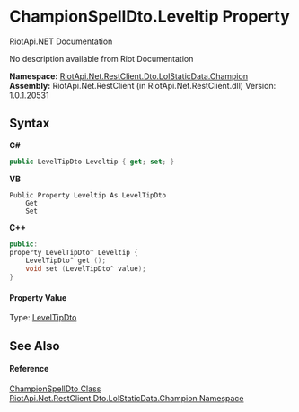 # ChampionSpellDto.Leveltip Property 
RiotApi.NET Documentation 

No description available from Riot Documentation

**Namespace:**&nbsp;<a href="3124c537-7898-7be7-0beb-c234e417bc16">RiotApi.Net.RestClient.Dto.LolStaticData.Champion</a><br />**Assembly:**&nbsp;RiotApi.Net.RestClient (in RiotApi.Net.RestClient.dll) Version: 1.0.1.20531

## Syntax

**C#**<br />
``` C#
public LevelTipDto Leveltip { get; set; }
```

**VB**<br />
``` VB
Public Property Leveltip As LevelTipDto
	Get
	Set
```

**C++**<br />
``` C++
public:
property LevelTipDto^ Leveltip {
	LevelTipDto^ get ();
	void set (LevelTipDto^ value);
}
```


#### Property Value
Type: <a href="a5df8486-8bc7-4295-f4d3-a69c35b8b73e">LevelTipDto</a>

## See Also


#### Reference
<a href="3261ba7c-4ed1-a729-b091-e94641370892">ChampionSpellDto Class</a><br /><a href="3124c537-7898-7be7-0beb-c234e417bc16">RiotApi.Net.RestClient.Dto.LolStaticData.Champion Namespace</a><br />